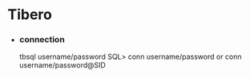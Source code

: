 # Tibero

- ### connection
   tbsql username/password
   SQL> conn username/password or conn username/password@SID
